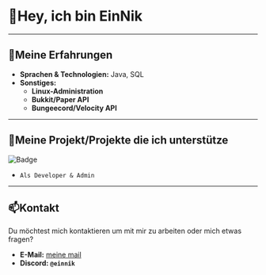 # 👋Hey, ich bin EinNik

---

## 🚀Meine Erfahrungen
- **Sprachen & Technologien:** Java, SQL
- **Sonstiges:**
  - **Linux-Administration**
  - **Bukkit/Paper API**
  - **Bungeecord/Velocity API**

 ---

 ## 📙Meine Projekt/Projekte die ich unterstütze
 ![Badge](https://img.shields.io/badge/Administrator-gray?label=Nikcraft.de&labelColor=gray&color=C11527)
 - `Als Developer & Admin`

---

## 📫Kontakt
Du möchtest mich kontaktieren um mit mir zu arbeiten oder mich etwas fragen?
- **E-Mail:** [meine mail](mailto:einnxk@gmail.com)
- **Discord: `@einnik`**
